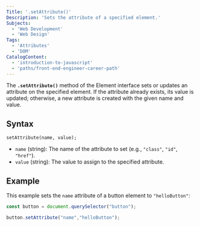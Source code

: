 ```yaml
---
Title: '.setAttribute()' 
Description: 'Sets the attribute of a specified element.'
Subjects: 
  - 'Web Development'
  - 'Web Design'
Tags:
  - 'Attributes'
  - 'DOM'
CatalogContent: 
  - 'introduction-to-javascript'
  - 'paths/front-end-engineer-career-path'
---
```


The **`.setAttribute()`** method of the Element interface sets or updates an attribute on the specified element. If the attribute already exists, its value is updated; otherwise, a new attribute is created with the given name and value.

## Syntax

```pseudo
setAttribute(name, value);
```

- `name` (string): The name of the attribute to set (e.g., `"class"`, `"id"`, `"href"`).
- `value` (string): The value to assign to the specified attribute.

## Example

This example sets the `name` attribute of a button element to `"helloButton"`:

```js
const button = document.querySelector("button");

button.setAttribute("name","helloButton");
```

